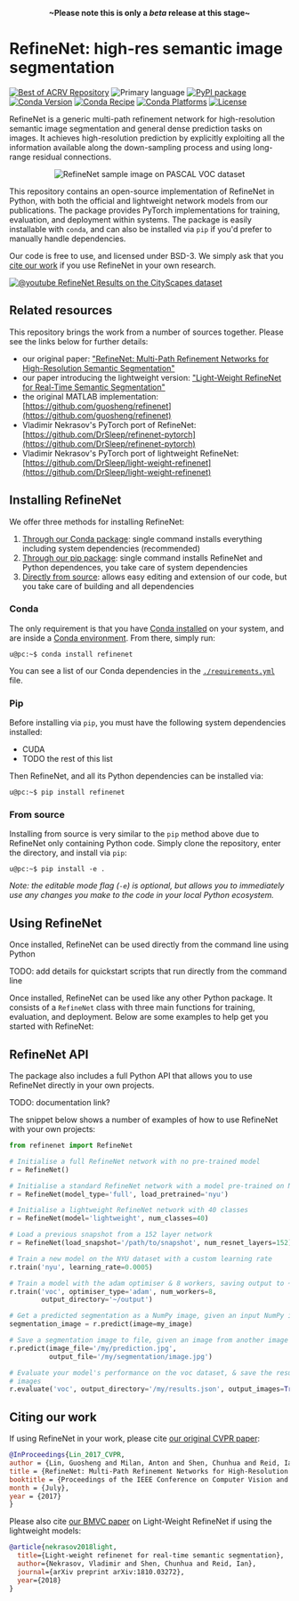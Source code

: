 <p align=center><strong>~Please note this is only a <em>beta</em> release at this stage~</strong></p>

# RefineNet: high-res semantic image segmentation

[![Best of ACRV Repository](https://img.shields.io/badge/collection-best--of--acrv-%23a31b2a)](https://roboticvision.org/best-of-acrv)
![Primary language](https://img.shields.io/github/languages/top/best-of-acrv/refinenet)
[![PyPI package](https://img.shields.io/pypi/pyversions/refinenet)](https://pypi.org/project/refinenet/)
[![Conda Version](https://img.shields.io/conda/vn/conda-forge/refinenet.svg)](https://anaconda.org/conda-forge/refinenet)
[![Conda Recipe](https://img.shields.io/badge/recipe-refinenet-green.svg)](https://anaconda.org/conda-forge/refinenet)
[![Conda Platforms](https://img.shields.io/conda/pn/conda-forge/refinenet.svg)](https://anaconda.org/conda-forge/refinenet)
[![License](https://img.shields.io/github/license/best-of-acrv/refinenet)](./LICENSE.txt)

RefineNet is a generic multi-path refinement network for high-resolution semantic image segmentation and general dense prediction tasks on images. It achieves high-resolution prediction by explicitly exploiting all the information available along the down-sampling process and using long-range residual connections.

<p align="center">
<img alt="RefineNet sample image on PASCAL VOC dataset" src="https://github.com/best-of-acrv/refinenet/raw/develop/docs/refinenet_sample.png" />
</p>

This repository contains an open-source implementation of RefineNet in Python, with both the official and lightweight network models from our publications. The package provides PyTorch implementations for training, evaluation, and deployment within systems. The package is easily installable with `conda`, and can also be installed via `pip` if you'd prefer to manually handle dependencies.

Our code is free to use, and licensed under BSD-3. We simply ask that you [cite our work](#citing-our-work) if you use RefineNet in your own research.

[![@youtube RefineNet Results on the CityScapes dataset](https://github.com/best-of-acrv/refinenet/raw/develop/docs/refinenet_video.jpg)](https://www.youtube.com/watch?v=L0V6zmGP_oQ)

## Related resources

This repository brings the work from a number of sources together. Please see the links below for further details:

- our original paper: ["RefineNet: Multi-Path Refinement Networks for High-Resolution Semantic Segmentation"](#citing-our-work)
- our paper introducing the lightweight version: ["Light-Weight RefineNet for Real-Time Semantic Segmentation"](#citing-out-work)
- the original MATLAB implementation: [https://github.com/guosheng/refinenet](https://github.com/guosheng/refinenet)
- Vladimir Nekrasov's PyTorch port of RefineNet: [https://github.com/DrSleep/refinenet-pytorch](https://github.com/DrSleep/refinenet-pytorch)
- Vladimir Nekrasov's PyTorch port of lightweight RefineNet: [https://github.com/DrSleep/light-weight-refinenet](https://github.com/DrSleep/light-weight-refinenet)

## Installing RefineNet

We offer three methods for installing RefineNet:

1. [Through our Conda package](#conda): single command installs everything including system dependencies (recommended)
2. [Through our pip package](#pip): single command installs RefineNet and Python dependences, you take care of system dependencies
3. [Directly from source](#from-source): allows easy editing and extension of our code, but you take care of building and all dependencies

### Conda

The only requirement is that you have [Conda installed](https://conda.io/projects/conda/en/latest/user-guide/install/index.html) on your system, and are inside a [Conda environment](https://conda.io/projects/conda/en/latest/user-guide/tasks/manage-environments.html). From there, simply run:

```
u@pc:~$ conda install refinenet
```

You can see a list of our Conda dependencies in the [`./requirements.yml`](./requirements.yml) file.

### Pip

Before installing via `pip`, you must have the following system dependencies installed:

- CUDA
- TODO the rest of this list

Then RefineNet, and all its Python dependencies can be installed via:

```
u@pc:~$ pip install refinenet
```

### From source

Installing from source is very similar to the `pip` method above due to RefineNet only containing Python code. Simply clone the repository, enter the directory, and install via `pip`:

```
u@pc:~$ pip install -e .
```

_Note: the editable mode flag (`-e`) is optional, but allows you to immediately use any changes you make to the code in your local Python ecosystem._

## Using RefineNet

Once installed, RefineNet can be used directly from the command line using Python

TODO: add details for quickstart scripts that run directly from the command line

Once installed, RefineNet can be used like any other Python package. It consists of a `RefineNet` class with three main functions for training, evaluation, and deployment. Below are some examples to help get you started with RefineNet:

## RefineNet API

The package also includes a full Python API that allows you to use RefineNet directly in your own projects.

TODO: documentation link?

The snippet below shows a number of examples of how to use RefineNet with your own projects:

```python
from refinenet import RefineNet

# Initialise a full RefineNet network with no pre-trained model
r = RefineNet()

# Initialise a standard RefineNet network with a model pre-trained on NYU
r = RefineNet(model_type='full', load_pretrained='nyu')

# Initialise a lightweight RefineNet network with 40 classes
r = RefineNet(model='lightweight', num_classes=40)

# Load a previous snapshot from a 152 layer network
r = RefineNet(load_snapshot='/path/to/snapshot', num_resnet_layers=152)

# Train a new model on the NYU dataset with a custom learning rate
r.train('nyu', learning_rate=0.0005)

# Train a model with the adam optimiser & 8 workers, saving output to ~/output
r.train('voc', optimiser_type='adam', num_workers=8,
        output_directory='~/output')

# Get a predicted segmentation as a NumPy image, given an input NumPy image
segmentation_image = r.predict(image=my_image)

# Save a segmentation image to file, given an image from another image file
r.predict(image_file='/my/prediction.jpg',
          output_file='/my/segmentation/image.jpg')

# Evaluate your model's performance on the voc dataset, & save the results with
# images
r.evaluate('voc', output_directory='/my/results.json', output_images=True)
```

## Citing our work

If using RefineNet in your work, please cite [our original CVPR paper](https://openaccess.thecvf.com/content_cvpr_2017/papers/Lin_RefineNet_Multi-Path_Refinement_CVPR_2017_paper.pdf):

```bibtex
@InProceedings{Lin_2017_CVPR,
author = {Lin, Guosheng and Milan, Anton and Shen, Chunhua and Reid, Ian},
title = {RefineNet: Multi-Path Refinement Networks for High-Resolution Semantic Segmentation},
booktitle = {Proceedings of the IEEE Conference on Computer Vision and Pattern Recognition (CVPR)},
month = {July},
year = {2017}
}
```

Please also cite [our BMVC paper](http://bmvc2018.org/contents/papers/0494.pdf) on Light-Weight RefineNet if using the lightweight models:

```bibtex
@article{nekrasov2018light,
  title={Light-weight refinenet for real-time semantic segmentation},
  author={Nekrasov, Vladimir and Shen, Chunhua and Reid, Ian},
  journal={arXiv preprint arXiv:1810.03272},
  year={2018}
}
```
